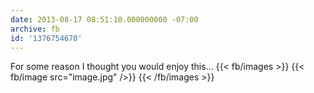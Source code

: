 ```yaml
---
date: 2013-08-17 08:51:10.000000000 -07:00
archive: fb
id: '1376754670'
---
```


For some reason I thought you would enjoy this...
{{< fb/images >}}
{{< fb/image src="image.jpg" />}}
{{< /fb/images >}}
